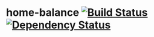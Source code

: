 # home-balance [![Build Status](https://secure.travis-ci.org/vimutter/home-balance.png?branch=master)][travis] [![Dependency Status](https://gemnasium.com/vimutter/home-balance.png)][gemnasium] 

[travis]: http://travis-ci.org/vimutter/home-balance
[gemnasium]: https://gemnasium.com/vimutter/home-balance